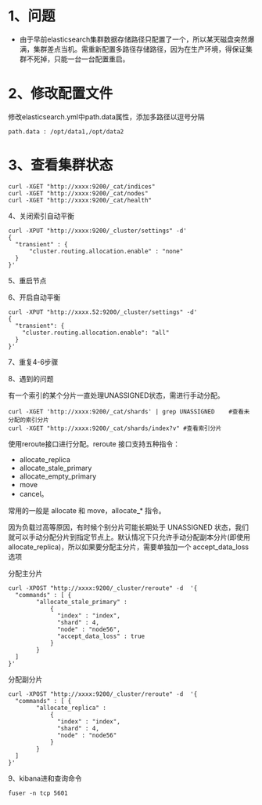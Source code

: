 # 1、问题
- 由于早前elasticsearch集群数据存储路径只配置了一个，所以某天磁盘突然爆满，集群差点当机。需重新配置多路径存储路径，因为在生产环境，得保证集群不死掉，只能一台一台配置重启。

# 2、修改配置文件

修改elasticsearch.yml中path.data属性，添加多路径以逗号分隔
```
path.data : /opt/data1,/opt/data2
```

# 3、查看集群状态
```
curl -XGET "http://xxxx:9200/_cat/indices"
curl -XGET "http://xxxx:9200/_cat/nodes"
curl -XGET "http://xxxx:9200/_cat/health"
```

4、关闭索引自动平衡
```
curl -XPUT "http://xxxx:9200/_cluster/settings" -d'
{
  "transient" : { 
      "cluster.routing.allocation.enable" : "none" 
  } 
}'
```

5、重启节点

6、开启自动平衡
```
curl -XPUT "http://xxxx.52:9200/_cluster/settings" -d'
{
  "transient": {
    "cluster.routing.allocation.enable": "all"
  }
}'
```

7、重复4-6步骤

8、遇到的问题

有一个索引的某个分片一直处理UNASSIGNED状态，需进行手动分配。
```
curl -XGET 'http://xxxx:9200/_cat/shards' | grep UNASSIGNED    #查看未分配的索引分片
curl -XGET "http://xxxx:9200/_cat/shards/index?v" #查看索引分片
```

使用reroute接口进行分配。reroute 接口支持五种指令：
- allocate_replica
- allocate_stale_primary
- allocate_empty_primary
- move
- cancel。

常用的一般是 allocate 和 move，allocate_* 指令。

因为负载过高等原因，有时候个别分片可能长期处于 UNASSIGNED 状态，我们就可以手动分配分片到指定节点上。默认情况下只允许手动分配副本分片(即使用 allocate_replica)，所以如果要分配主分片，需要单独加一个 accept_data_loss 选项

分配主分片
```
curl -XPOST "http://xxxx:9200/_cluster/reroute" -d  '{
  "commands" : [ {
        "allocate_stale_primary" :
            {
              "index" : "index",
              "shard" : 4,
              "node" : "node56",
              "accept_data_loss" : true
            }
        }
  ]
}'
```

分配副分片
```
curl -XPOST "http://xxxx:9200/_cluster/reroute" -d  '{
  "commands" : [ {
        "allocate_replica" :
            {
              "index" : "index",
              "shard" : 4, 
              "node" : "node56"
            }
        }
  ]
}'
```

9、kibana进和查询命令
```
fuser -n tcp 5601
```
